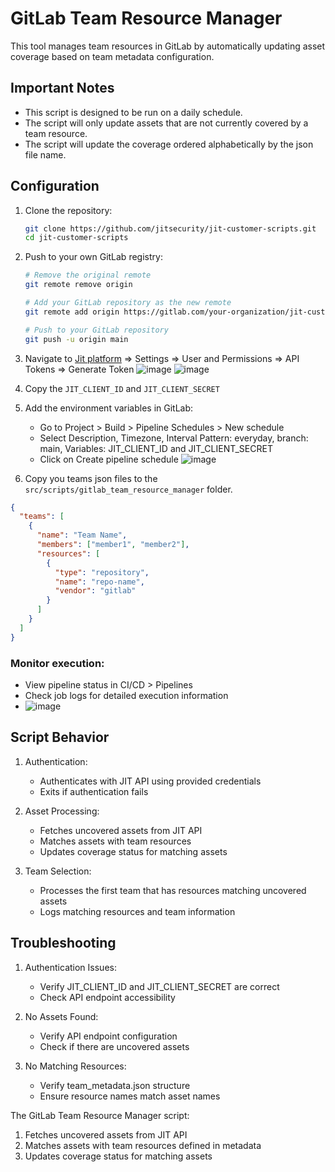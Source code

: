 # GitLab Team Resource Manager

This tool manages team resources in GitLab by automatically updating asset coverage based on team metadata configuration.

## Important Notes

- This script is designed to be run on a daily schedule.
- The script will only update assets that are not currently covered by a team resource.
- The script will update the coverage ordered alphabetically by the json file name.

## Configuration
1. Clone the repository:
   ```bash
   git clone https://github.com/jitsecurity/jit-customer-scripts.git
   cd jit-customer-scripts
   ```

2. Push to your own GitLab registry:
   ```bash
   # Remove the original remote
   git remote remove origin

   # Add your GitLab repository as the new remote
   git remote add origin https://gitlab.com/your-organization/jit-customer-scripts.git

   # Push to your GitLab repository
   git push -u origin main
   ```

3. Navigate to [Jit platform](https://platform.jit.io/) => Settings => User and Permissions => API Tokens => Generate Token
   ![image](https://github.com/user-attachments/assets/897cdc35-fb01-48b0-9ffa-6ed65f3b62de)
   ![image](https://github.com/user-attachments/assets/7ba48c2f-01dc-43fa-ad12-0d33bb8789eb)


4. Copy the `JIT_CLIENT_ID` and `JIT_CLIENT_SECRET`
5. Add the environment variables in GitLab:
    - Go to Project > Build > Pipeline Schedules > New schedule
    - Select Description, Timezone, Interval Pattern: everyday, branch: main, Variables: JIT_CLIENT_ID and JIT_CLIENT_SECRET
    - Click on Create pipeline schedule
  ![image](https://github.com/user-attachments/assets/c5b25d63-d2be-44fc-a0bf-1f7089df4794)


1. Copy you teams json files to the `src/scripts/gitlab_team_resource_manager` folder.

```json
{
  "teams": [
    {
      "name": "Team Name",
      "members": ["member1", "member2"],
      "resources": [
        {
          "type": "repository",
          "name": "repo-name",
          "vendor": "gitlab"
        }
      ]
    }
  ]
}
```

### Monitor execution:
   - View pipeline status in CI/CD > Pipelines
   - Check job logs for detailed execution information
   - ![image](https://github.com/user-attachments/assets/8dabaf77-5192-4745-b962-dd0897de0195)


## Script Behavior

1. Authentication:
   - Authenticates with JIT API using provided credentials
   - Exits if authentication fails

2. Asset Processing:
   - Fetches uncovered assets from JIT API
   - Matches assets with team resources
   - Updates coverage status for matching assets

3. Team Selection:
   - Processes the first team that has resources matching uncovered assets
   - Logs matching resources and team information

## Troubleshooting

1. Authentication Issues:
   - Verify JIT_CLIENT_ID and JIT_CLIENT_SECRET are correct
   - Check API endpoint accessibility

2. No Assets Found:
   - Verify API endpoint configuration
   - Check if there are uncovered assets

3. No Matching Resources:
   - Verify team_metadata.json structure
   - Ensure resource names match asset names


The GitLab Team Resource Manager script:
1. Fetches uncovered assets from JIT API
2. Matches assets with team resources defined in metadata
3. Updates coverage status for matching assets
